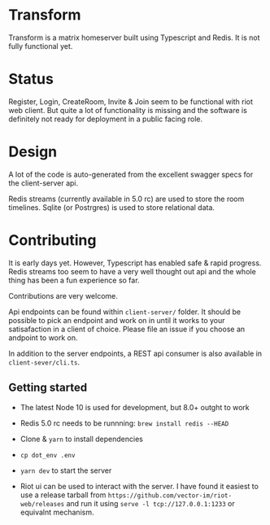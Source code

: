 # Transform

Transform is a matrix homeserver built using Typescript and Redis. It is not fully functional yet.

# Status

Register, Login, CreateRoom, Invite & Join seem to be functional with riot web client. But quite a lot of functionality is missing and the software is definitely not ready for deployment in a public facing role.

# Design

A lot of the code is auto-generated from the excellent swagger specs for the client-server api.

Redis streams (currently available in 5.0 rc) are used to store the room timelines. Sqlite (or Postrgres) is used to store relational data.

# Contributing

It is early days yet. However, Typescript has enabled safe & rapid progress. Redis streams too seem to have a very well thought out api and the whole thing has been a fun experience so far.

Contributions are very welcome.

Api endpoints can be found within `client-server/` folder. It should be possible to pick an endpoint and work on in until it works to your satisafaction in a client of choice. Please file an issue if you choose an andpoint to work on.

In addition to the server endpoints, a REST api consumer is also available in `client-sever/cli.ts`.

## Getting started

- The latest Node 10 is used for development, but 8.0+ outght to work

- Redis 5.0 rc needs to be runnning: `brew install redis --HEAD`

- Clone & `yarn` to install dependencies

- `cp dot_env .env`

- `yarn dev` to start the server

- Riot ui can be used to interact with the server. I have found it easiest to use a release tarball from `https://github.com/vector-im/riot-web/releases` and run it using `serve -l tcp://127.0.0.1:1233` or equivalnt mechanism.
